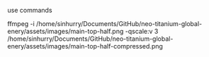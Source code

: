 use commands

ffmpeg -i /home/sinhurry/Documents/GitHub/neo-titanium-global-enery/assets/images/main-top-half.png -qscale:v 3 /home/sinhurry/Documents/GitHub/neo-titanium-global-enery/assets/images/main-top-half-compressed.png
